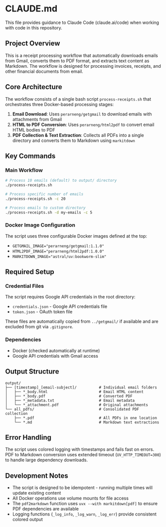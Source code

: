 # CLAUDE.md

This file provides guidance to Claude Code (claude.ai/code) when working with code in this repository.

## Project Overview

This is a receipt processing workflow that automatically downloads emails from Gmail, converts them to PDF format, and extracts text content as Markdown. The workflow is designed for processing invoices, receipts, and other financial documents from email.

## Core Architecture

The workflow consists of a single bash script `process-receipts.sh` that orchestrates three Docker-based processing stages:

1. **Email Download**: Uses `perarneng/getgmail` to download emails with attachments from Gmail
2. **HTML to PDF Conversion**: Uses `perarneng/html2pdf` to convert email HTML bodies to PDF
3. **PDF Collection & Text Extraction**: Collects all PDFs into a single directory and converts them to Markdown using `markitdown`

## Key Commands

### Main Workflow
```bash
# Process 10 emails (default) to output/ directory
./process-receipts.sh

# Process specific number of emails
./process-receipts.sh -c 20

# Process emails to custom directory
./process-receipts.sh -d my-emails -c 5
```

### Docker Image Configuration
The script uses three configurable Docker images defined at the top:
- `GETGMAIL_IMAGE="perarneng/getgmail:1.1.0"`
- `HTML2PDF_IMAGE="perarneng/html2pdf:1.0.0"`
- `MARKITDOWN_IMAGE="astral/uv:bookworm-slim"`

## Required Setup

### Credential Files
The script requires Google API credentials in the root directory:
- `credentials.json` - Google API credentials file
- `token.json` - OAuth token file

These files are automatically copied from `../getgmail/` if available and are excluded from git via `.gitignore`.

### Dependencies
- Docker (checked automatically at runtime)
- Google API credentials with Gmail access

## Output Structure

```
output/
├── [timestamp]_[email-subject]/          # Individual email folders
│   ├── *_body.html                       # Email HTML content
│   ├── *_body.pdf                        # Converted PDF
│   ├── *_metadata.txt                    # Email metadata
│   └── *_attachment.pdf                  # Original attachments
└── all_pdfs/                             # Consolidated PDF collection
    ├── *.pdf                             # All PDFs in one location
    └── *.md                              # Markdown text extractions
```

## Error Handling

The script uses colored logging with timestamps and fails fast on errors. PDF to Markdown conversion uses extended timeout (`UV_HTTP_TIMEOUT=300`) to handle large dependency downloads.

## Development Notes

- The script is designed to be idempotent - running multiple times will update existing content
- All Docker operations use volume mounts for file access
- The `pdf2markdown` function uses `uvx --with markitdown[pdf]` to ensure PDF dependencies are available
- Logging functions (`_log_info`, `_log_warn`, `_log_err`) provide consistent colored output